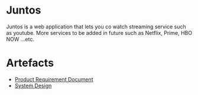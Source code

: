 # Juntos
Juntos is a web application that lets you co watch streaming service such as youtube. More services to be added in future such as Netflix, Prime, HBO NOW ...etc.

# Artefacts  
* [Product Requirement Document](/prd/Juntos_PRD.pdf) 
* [System Design](/system-design/Juntos_system_design.pdf)


